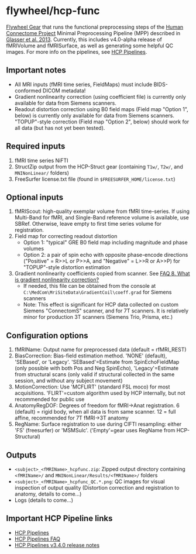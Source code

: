 # flywheel/hcp-func
[Flywheel Gear](https://github.com/flywheel-io/gears/tree/master/spec) that runs the functional preprocessing steps of the [Human Connectome Project](http://www.humanconnectome.org) Minimal Preprocessing Pipeline (MPP) described in [Glasser et al. 2013](http://www.ncbi.nlm.nih.gov/pubmed/23668970).  Currently, this includes v4.0-alpha release of fMRIVolume and fMRISurface, as well as generating some helpful QC images. For more info on the pipelines, see [HCP Pipelines](https://github.com/Washington-University/Pipelines).

## Important notes
* All MRI inputs (fMRI time series, FieldMaps) must include BIDS-conformed DICOM metadata!
* Gradient nonlinearity correction (using coefficient file) is currently only available for data from Siemens scanners.
* Readout distortion correction using B0 field maps (Field map "Option 1", below) is currently only available for data from Siemens scanners.  "TOPUP"-style correction (Field map "Option 2", below) should work for all data (but has not yet been tested).

## Required inputs
1. fMRI time series NiFTI
2. StructZip output from the HCP-Struct gear (containing <code>T1w/</code>, <code>T2w/</code>, and <code>MNINonLinear/</code> folders)
3. FreeSurfer license.txt file  (found in <code>$FREESURFER_HOME/license.txt</code>)

## Optional inputs
1. fMRIScout: high-quality exemplar volume from fMRI time-series. If using Multi-Band for fMRI, and Single-Band reference volume is available, use SBRef. Otherwise, leave empty to first time series volume for registration.
2. Field map for correcting readout distortion
    * Option 1: "typical" GRE B0 field map including magnitude and phase volumes
    * Option 2: a pair of spin echo with opposite phase-encode directions ("Positive" = R>>L or P>>A, and "Negative" = L>>R or A>>P) for "TOPUP"-style distortion estimation
3. Gradient nonlinearity coefficients copied from scanner. See [FAQ 8. What is gradient nonlinearity correction?](https://github.com/Washington-University/Pipelines/wiki/FAQ#8-what-is-gradient-nonlinearity-correction)
    * If needed, this file can be obtained from the console at <code>C:\MedCom\MriSiteData\GradientCoil\coeff.grad</code> for Siemens scanners
    * Note: This effect is significant for HCP data collected on custom Siemens "ConnectomS" scanner, and for 7T scanners.  It is relatively minor for production 3T scanners (Siemens Trio, Prisma, etc.)

## Configuration options
1. fMRIName: Output name for preprocessed data (default = rfMRI\_REST)
2. BiasCorrection: Bias-field estimation method. 'NONE' (default), 'SEBased', or 'Legacy'. 'SEBased'=Estimate from SpinEchoFieldMap (only possible with both Pos and Neg SpinEcho), 'Legacy'=Estimate from structural scans (only valid if structural collected in the same session, and without any subject movement)
3. MotionCorrection: Use 'MCFLIRT' (standard FSL moco) for most acquisitions.  'FLIRT'=custom algorithm used by HCP internally, but not recommended for public use
4. AnatomyRegDOF: Degrees of freedom for fMRI->Anat registration. 6 (default) = rigid body, when all data is from same scanner. 12 = full affine, recommended for 7T fMRI->3T anatomy
5. RegName: Surface registration to use during CIFTI resampling: either 'FS' (freesurfer) or 'MSMSulc'. ('Empty'=gear uses RegName from HCP-Structural)

## Outputs
* <code>\<subject\>\_\<fMRIName\>\_hcpfunc.zip</code>: Zipped output directory containing <code>\<fMRIName\>/</code> and <code>MNINonLinear/Results/\<fMRIName\>/</code> folders
* <code>\<subject\>\_\<fMRIName\>\_hcpfunc\_QC.*.png</code>: QC images for visual inspection of output quality (Distortion correction and registration to anatomy, details to come...)
* Logs (details to come...)

## Important HCP Pipeline links
* [HCP Pipelines](https://github.com/Washington-University/Pipelines)
* [HCP Pipelines FAQ](https://github.com/Washington-University/Pipelines/wiki/FAQ)
* [HCP Pipelines v3.4.0 release notes](https://github.com/Washington-University/Pipelines/wiki/v3.4.0-Release-Notes,-Installation,-and-Usage)
